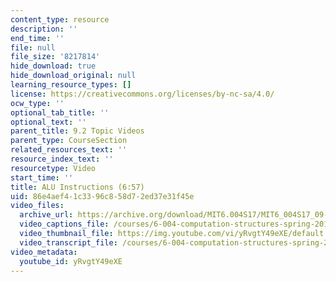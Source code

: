 ```yaml
---
content_type: resource
description: ''
end_time: ''
file: null
file_size: '8217814'
hide_download: true
hide_download_original: null
learning_resource_types: []
license: https://creativecommons.org/licenses/by-nc-sa/4.0/
ocw_type: ''
optional_tab_title: ''
optional_text: ''
parent_title: 9.2 Topic Videos
parent_type: CourseSection
related_resources_text: ''
resource_index_text: ''
resourcetype: Video
start_time: ''
title: ALU Instructions (6:57)
uid: 86e4aef4-1c33-96c8-58d7-2ed37e31f45e
video_files:
  archive_url: https://archive.org/download/MIT6.004S17/MIT6_004S17_09-02-05_300k.mp4
  video_captions_file: /courses/6-004-computation-structures-spring-2017/7b104edefd9155fdb83a2a92ff0d3c8f_yRvgtY49eXE.vtt
  video_thumbnail_file: https://img.youtube.com/vi/yRvgtY49eXE/default.jpg
  video_transcript_file: /courses/6-004-computation-structures-spring-2017/843a56df49226f93f9ff65b93e87f7b2_yRvgtY49eXE.pdf
video_metadata:
  youtube_id: yRvgtY49eXE
---
```

